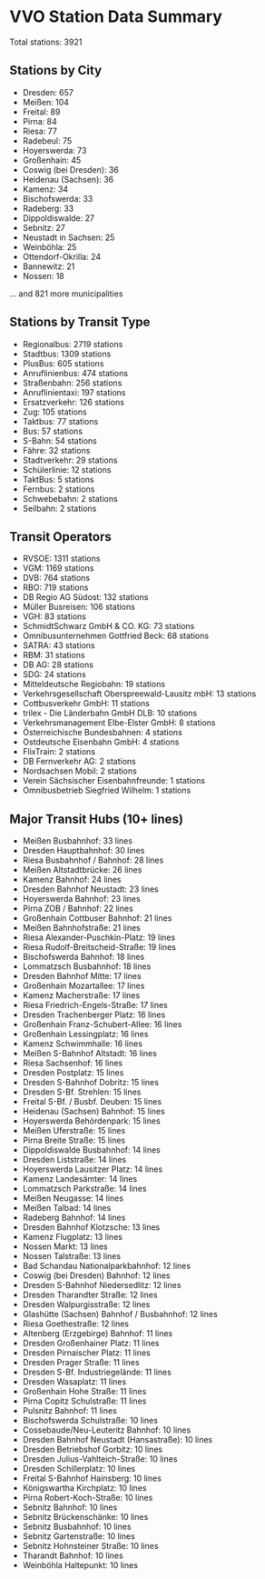 # VVO Station Data Summary

Total stations: 3921

## Stations by City

- Dresden: 657
- Meißen: 104
- Freital: 89
- Pirna: 84
- Riesa: 77
- Radebeul: 75
- Hoyerswerda: 73
- Großenhain: 45
- Coswig (bei Dresden): 36
- Heidenau (Sachsen): 36
- Kamenz: 34
- Bischofswerda: 33
- Radeberg: 33
- Dippoldiswalde: 27
- Sebnitz: 27
- Neustadt in Sachsen: 25
- Weinböhla: 25
- Ottendorf-Okrilla: 24
- Bannewitz: 21
- Nossen: 18

... and 821 more municipalities

## Stations by Transit Type

- Regionalbus: 2719 stations
- Stadtbus: 1309 stations
- PlusBus: 605 stations
- Anruflinienbus: 474 stations
- Straßenbahn: 256 stations
- Anruflinientaxi: 197 stations
- Ersatzverkehr: 126 stations
- Zug: 105 stations
- Taktbus: 77 stations
- Bus: 57 stations
- S-Bahn: 54 stations
- Fähre: 32 stations
- Stadtverkehr: 29 stations
- Schülerlinie: 12 stations
- TaktBus: 5 stations
- Fernbus: 2 stations
- Schwebebahn: 2 stations
- Seilbahn: 2 stations

## Transit Operators

- RVSOE: 1311 stations
- VGM: 1169 stations
- DVB: 764 stations
- RBO: 719 stations
- DB Regio AG Südost: 132 stations
- Müller Busreisen: 106 stations
- VGH: 83 stations
- SchmidtSchwarz GmbH & CO. KG: 73 stations
- Omnibusunternehmen Gottfried Beck: 68 stations
- SATRA: 43 stations
- RBM: 31 stations
- DB AG: 28 stations
- SDG: 24 stations
- Mitteldeutsche Regiobahn: 19 stations
- Verkehrsgesellschaft Oberspreewald-Lausitz mbH: 13 stations
- Cottbusverkehr GmbH: 11 stations
- trilex - Die Länderbahn GmbH DLB: 10 stations
- Verkehrsmanagement Elbe-Elster GmbH: 8 stations
- Österreichische Bundesbahnen: 4 stations
- Ostdeutsche Eisenbahn GmbH: 4 stations
- FlixTrain: 2 stations
- DB Fernverkehr AG: 2 stations
- Nordsachsen Mobil: 2 stations
- Verein Sächsischer Eisenbahnfreunde: 1 stations
- Omnibusbetrieb Siegfried Wilhelm: 1 stations

## Major Transit Hubs (10+ lines)

- Meißen Busbahnhof: 33 lines
- Dresden Hauptbahnhof: 30 lines
- Riesa Busbahnhof / Bahnhof: 28 lines
- Meißen Altstadtbrücke: 26 lines
- Kamenz Bahnhof: 24 lines
- Dresden Bahnhof Neustadt: 23 lines
- Hoyerswerda Bahnhof: 23 lines
- Pirna ZOB / Bahnhof: 22 lines
- Großenhain Cottbuser Bahnhof: 21 lines
- Meißen Bahnhofstraße: 21 lines
- Riesa Alexander-Puschkin-Platz: 19 lines
- Riesa Rudolf-Breitscheid-Straße: 19 lines
- Bischofswerda Bahnhof: 18 lines
- Lommatzsch Busbahnhof: 18 lines
- Dresden Bahnhof Mitte: 17 lines
- Großenhain Mozartallee: 17 lines
- Kamenz Macherstraße: 17 lines
- Riesa Friedrich-Engels-Straße: 17 lines
- Dresden Trachenberger Platz: 16 lines
- Großenhain Franz-Schubert-Allee: 16 lines
- Großenhain Lessingplatz: 16 lines
- Kamenz Schwimmhalle: 16 lines
- Meißen S-Bahnhof Altstadt: 16 lines
- Riesa Sachsenhof: 16 lines
- Dresden Postplatz: 15 lines
- Dresden S-Bahnhof Dobritz: 15 lines
- Dresden S-Bf. Strehlen: 15 lines
- Freital S-Bf. / Busbf. Deuben: 15 lines
- Heidenau (Sachsen) Bahnhof: 15 lines
- Hoyerswerda Behördenpark: 15 lines
- Meißen Uferstraße: 15 lines
- Pirna Breite Straße: 15 lines
- Dippoldiswalde Busbahnhof: 14 lines
- Dresden Liststraße: 14 lines
- Hoyerswerda Lausitzer Platz: 14 lines
- Kamenz Landesämter: 14 lines
- Lommatzsch Parkstraße: 14 lines
- Meißen Neugasse: 14 lines
- Meißen Talbad: 14 lines
- Radeberg Bahnhof: 14 lines
- Dresden Bahnhof Klotzsche: 13 lines
- Kamenz Flugplatz: 13 lines
- Nossen Markt: 13 lines
- Nossen Talstraße: 13 lines
- Bad Schandau Nationalparkbahnhof: 12 lines
- Coswig (bei Dresden) Bahnhof: 12 lines
- Dresden S-Bahnhof Niedersedlitz: 12 lines
- Dresden Tharandter Straße: 12 lines
- Dresden Walpurgisstraße: 12 lines
- Glashütte (Sachsen) Bahnhof / Busbahnhof: 12 lines
- Riesa Goethestraße: 12 lines
- Altenberg (Erzgebirge) Bahnhof: 11 lines
- Dresden Großenhainer Platz: 11 lines
- Dresden Pirnaischer Platz: 11 lines
- Dresden Prager Straße: 11 lines
- Dresden S-Bf. Industriegelände: 11 lines
- Dresden Wasaplatz: 11 lines
- Großenhain Hohe Straße: 11 lines
- Pirna Copitz Schulstraße: 11 lines
- Pulsnitz Bahnhof: 11 lines
- Bischofswerda Schulstraße: 10 lines
- Cossebaude/Neu-Leuteritz Bahnhof: 10 lines
- Dresden Bahnhof Neustadt (Hansastraße): 10 lines
- Dresden Betriebshof Gorbitz: 10 lines
- Dresden Julius-Vahlteich-Straße: 10 lines
- Dresden Schillerplatz: 10 lines
- Freital S-Bahnhof Hainsberg: 10 lines
- Königswartha Kirchplatz: 10 lines
- Pirna Robert-Koch-Straße: 10 lines
- Sebnitz Bahnhof: 10 lines
- Sebnitz Brückenschänke: 10 lines
- Sebnitz Busbahnhof: 10 lines
- Sebnitz Gartenstraße: 10 lines
- Sebnitz Hohnsteiner Straße: 10 lines
- Tharandt Bahnhof: 10 lines
- Weinböhla Haltepunkt: 10 lines
